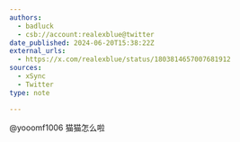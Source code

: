 ```yaml
---
authors:
  - badluck
  - csb://account:realexblue@twitter
date_published: 2024-06-20T15:38:22Z
external_urls:
  - https://x.com/realexblue/status/1803814657007681912
sources:
  - xSync
  - Twitter
type: note

---
```


@yooomf1006 猫猫怎么啦